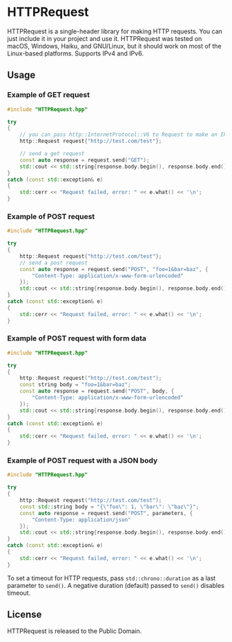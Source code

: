 # HTTPRequest

HTTPRequest is a single-header library for making HTTP requests. You can just include it in your project and use it. HTTPRequest was tested on macOS, Windows, Haiku, and GNU/Linux, but it should work on most of the Linux-based platforms. Supports IPv4 and IPv6.

## Usage

### Example of GET request
```cpp
#include "HTTPRequest.hpp"

try
{
    // you can pass http::InternetProtocol::V6 to Request to make an IPv6 request
    http::Request request{"http://test.com/test"};

    // send a get request
    const auto response = request.send("GET");
    std::cout << std::string{response.body.begin(), response.body.end()} << '\n'; // print the result
}
catch (const std::exception& e)
{
    std::cerr << "Request failed, error: " << e.what() << '\n';
}
```

### Example of POST request
```cpp
#include "HTTPRequest.hpp"

try
{
    http::Request request{"http://test.com/test"};
    // send a post request
    const auto response = request.send("POST", "foo=1&bar=baz", {
        "Content-Type: application/x-www-form-urlencoded"
    });
    std::cout << std::string{response.body.begin(), response.body.end()} << '\n'; // print the result
}
catch (const std::exception& e)
{
    std::cerr << "Request failed, error: " << e.what() << '\n';
}
```

### Example of POST request with form data
```cpp
#include "HTTPRequest.hpp"

try
{
    http::Request request("http://test.com/test");
    const string body = "foo=1&bar=baz";
    const auto response = request.send("POST", body, {
        "Content-Type: application/x-www-form-urlencoded"
    });
    std::cout << std::string{response.body.begin(), response.body.end()} << '\n'; // print the result
}
catch (const std::exception& e)
{
    std::cerr << "Request failed, error: " << e.what() << '\n';
}
```

### Example of POST request with a JSON body
```cpp
#include "HTTPRequest.hpp"

try
{
    http::Request request("http://test.com/test");
    const std::string body = "{\"foo\": 1, \"bar\": \"baz\"}";
    const auto response = request.send("POST", parameters, {
        "Content-Type: application/json"
    });
    std::cout << std::string{response.body.begin(), response.body.end()} << '\n'; // print the result
}
catch (const std::exception& e)
{
    std::cerr << "Request failed, error: " << e.what() << '\n';
}
```

To set a timeout for HTTP requests, pass `std::chrono::duration` as a last parameter to `send()`. A negative duration (default) passed to `send()` disables timeout.

## License

HTTPRequest is released to the Public Domain.
